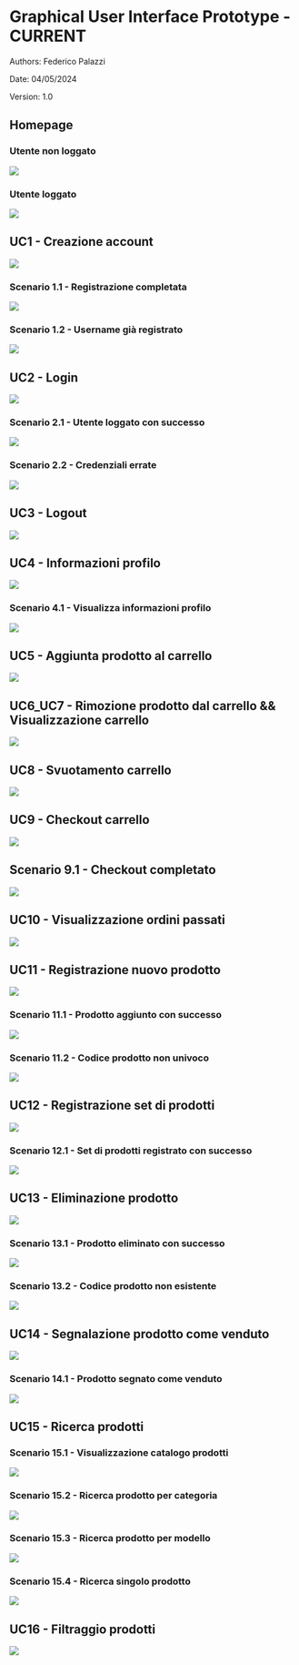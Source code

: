 # Graphical User Interface Prototype - CURRENT

Authors: Federico Palazzi

Date: 04/05/2024

Version: 1.0

## Homepage

### Utente non loggato

![](Immagini/gui_v1/0_Homepage_ospiti.png)

### Utente loggato

![](Immagini/gui_v1/0_Homepage_utenti.png)

## UC1 - Creazione account

![](Immagini/gui_v1/1_Registrazione.png)

### Scenario 1.1 - Registrazione completata

![](Immagini/gui_v1/1.1_Registrazione_riuscita.png)

### Scenario 1.2 - Username già registrato

![](Immagini/gui_v1/1.2_Registrazione_fallita.png)

## UC2 - Login

![](Immagini/gui_v1/2_Login.png)

### Scenario 2.1 - Utente loggato con successo

![](Immagini/gui_v1/2.1_Login_riuscito.png)

### Scenario 2.2 - Credenziali errate

![](Immagini/gui_v1/2.2_Login_fallito.png)

## UC3 - Logout

![](Immagini/gui_v1/3_Logout.png)

## UC4 - Informazioni profilo

![](Immagini/gui_v1/4_Profilo.png)

### Scenario 4.1 - Visualizza informazioni profilo

![](Immagini/gui_v1/4.1_Profilo_visualizza_informazioni.png)

## UC5 - Aggiunta prodotto al carrello

![](Immagini/gui_v1/5_Carrello_aggiunta_prodotto.png)

## UC6_UC7 - Rimozione prodotto dal carrello && Visualizzazione carrello

![](Immagini/gui_v1/6-7_Carrello_rimozione_prodotto.png)

## UC8 - Svuotamento carrello

![](Immagini/gui_v1/8_Carrello_svuotamento_carrello.png)

## UC9 - Checkout carrello

![](Immagini/gui_v1/9_Carrello_checkout.png)

## Scenario 9.1 - Checkout completato

![](Immagini/gui_v1/9.1_Carrello_checkout_riuscito.png)

## UC10 - Visualizzazione ordini passati

![](Immagini/gui_v1/10_Profilo_visualizza_ordini_passati.png)

## UC11 - Registrazione nuovo prodotto

![](Immagini/gui_v1/11_Catalogo_aggiunta_prodotto.png)

### Scenario 11.1 - Prodotto aggiunto con successo

![](Immagini/gui_v1/11.1_Catalogo_aggiunta_prodotto_riuscita.png)

### Scenario 11.2 - Codice prodotto non univoco

![](Immagini/gui_v1/11.2_Catalogo_aggiunta_prodotto_fallita.png)

## UC12 - Registrazione set di prodotti

![](Immagini/gui_v1/12_Catalogo_aggiungi_set_di_prodotti.png)

### Scenario 12.1 - Set di prodotti registrato con successo

![](Immagini/gui_v1/12.1_Catalogo_aggiungi_set_di_prodotti_riuscita.png)

## UC13 - Eliminazione prodotto

![](Immagini/gui_v1/13_Catalogo_rimuovi_prodotto.png)

### Scenario 13.1 - Prodotto eliminato con successo

![](Immagini/gui_v1/13.1_Catalogo_rimuovi_prodotto_riuscito.png)

### Scenario 13.2 - Codice prodotto non esistente

![](Immagini/gui_v1/13.2_Catalogo_rimuovi_prodotto_fallito.png)

## UC14 - Segnalazione prodotto come venduto

![](Immagini/gui_v1/14_Catalogo_segna_prodotto_come_venduto.png)

### Scenario 14.1 - Prodotto segnato come venduto

![](Immagini/gui_v1/14.1_Catalogo_segna_prodotto_come_venduto.png)

## UC15 - Ricerca prodotti

### Scenario 15.1 - Visualizzazione catalogo prodotti

![](Immagini/gui_v1/15_15.1_Ricerca_lista_prodotti.png)

### Scenario 15.2 - Ricerca prodotto per categoria

![](Immagini/gui_v1/15.2_Ricerca_categoria.png)

### Scenario 15.3 - Ricerca prodotto per modello

![](Immagini/gui_v1/15.3_Ricerca_modello.png)

### Scenario 15.4 - Ricerca singolo prodotto

![](Immagini/gui_v1/15.4_Ricerca_singolo_prodotto.png)

## UC16 - Filtraggio prodotti

![](Immagini/gui_v1/16_Filtri.png)
